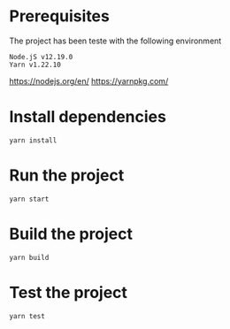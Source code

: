 # Prerequisites

The project has been teste with the following environment

```
Node.jS v12.19.0
Yarn v1.22.10
```

https://nodejs.org/en/
https://yarnpkg.com/

# Install dependencies

```shell
yarn install
```

# Run the project

```shell
yarn start
```

# Build the project

```
yarn build
```

# Test the project

```
yarn test
```
